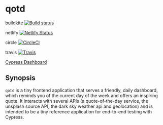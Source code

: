 # qotd

buildkite [![Build status](https://badge.buildkite.com/bd5a1ccb1b4aef4f0a4ce5ca9f940dae083c4120a2c323fb24.svg)](https://buildkite.com/cy-joe/quotr)

netlify [![Netlify Status](https://api.netlify.com/api/v1/badges/f58b2fad-24d7-424a-87fb-82a3180f3af7/deploy-status)](https://app.netlify.com/sites/qotd-dashboard/deploys) 

circle [![CircleCI](https://circleci.com/gh/CypressJoseph/qotd.svg?style=svg)](<https://circleci.com/gh/CypressJoseph/qotd>)

travis [![Travis](https://travis-ci.com/CypressJoseph/qotd.svg?branch=master&status=created)](<https://travis-ci.com/github/CypressJoseph/qotd>)

[Cypress Dashboard](https://dashboard.cypress.io/projects/meud3z/runs)

## Synopsis

`qotd` is a tiny frontend application that serves a friendly, daily dashboard, which reminds you of the current day of the week and offers an inspiring quote. It interacts with several APIs (a quote-of-the-day service, the unsplash source API, the dark sky weather api and geolocation) and is intended to be a tiny reference application for end-to-end testing with Cypress.